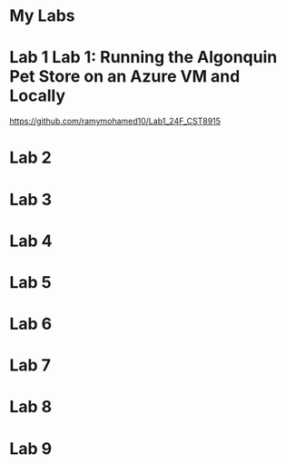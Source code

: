 # My Labs

# Lab 1 Lab 1: Running the Algonquin Pet Store on an Azure VM and Locally
https://github.com/ramymohamed10/Lab1_24F_CST8915


# Lab 2

# Lab 3

# Lab 4

# Lab 5

# Lab 6

# Lab 7

# Lab 8

# Lab 9

